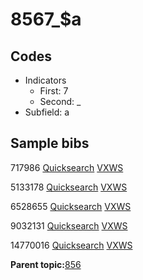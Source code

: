 # 8567\_$a

## Codes

-   Indicators
    -   First: 7
    -   Second: \_
-   Subfield: a

## Sample bibs

717986 [Quicksearch](https://search.library.yale.edu/catalog/717986) [VXWS](http://prodorbis.library.yale.edu:7014/vxws/GetHoldingsService?bibId=717986)

5133178 [Quicksearch](https://search.library.yale.edu/catalog/5133178) [VXWS](http://prodorbis.library.yale.edu:7014/vxws/GetHoldingsService?bibId=5133178)

6528655 [Quicksearch](https://search.library.yale.edu/catalog/6528655) [VXWS](http://prodorbis.library.yale.edu:7014/vxws/GetHoldingsService?bibId=6528655)

9032131 [Quicksearch](https://search.library.yale.edu/catalog/9032131) [VXWS](http://prodorbis.library.yale.edu:7014/vxws/GetHoldingsService?bibId=9032131)

14770016 [Quicksearch](https://search.library.yale.edu/catalog/14770016) [VXWS](http://prodorbis.library.yale.edu:7014/vxws/GetHoldingsService?bibId=14770016)

**Parent topic:**[856](../../tags/856/856.md)

